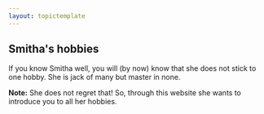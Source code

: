 ```yaml
---
layout: topictemplate
---
```


## Smitha's hobbies

If you know Smitha well, you will (by now) know that she does not stick to one hobby. She is jack of many but master in none. 

**Note:** She does not regret that! So, through this website she wants to introduce you to all her hobbies.